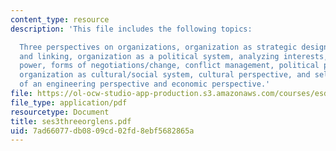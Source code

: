 ```yaml
---
content_type: resource
description: 'This file includes the following topics:

  Three perspectives on organizations, organization as strategic design, grouping
  and linking, organization as a political system, analyzing interests, sources of
  power, forms of negotiations/change, conflict management, political perspective,
  organization as cultural/social system, cultural perspective, and selected aspects
  of an engineering perspective and economic perspective.'
file: https://ol-ocw-studio-app-production.s3.amazonaws.com/courses/esd-932-technology-policy-organizations-spring-2005/7ad66077db0809cd02fd8ebf5682865a_ses3threeorglens.pdf
file_type: application/pdf
resourcetype: Document
title: ses3threeorglens.pdf
uid: 7ad66077-db08-09cd-02fd-8ebf5682865a
---
```

